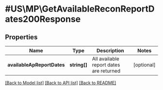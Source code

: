 # #US\MP\GetAvailableReconReportDates200Response

## Properties

Name | Type | Description | Notes
------------ | ------------- | ------------- | -------------
**availableApReportDates** | **string[]** | All available report dates are returned | [optional]


[[Back to Model list]](../) [[Back to API list]](../../Api/US/MP) [[Back to README]](../../README.md)
